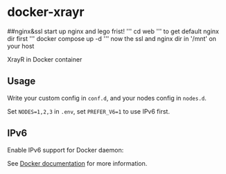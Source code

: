# docker-xrayr

##nginx&ssl
start up nginx and lego frist!
'''
cd web
'''
to get default nginx dir first
'''
docker compose up -d
'''
now the ssl and nginx dir in '/mnt' on your host

XrayR in Docker container

## Usage

Write your custom config in `conf.d`, and your nodes config in `nodes.d`.

Set `NODES=1,2,3` in `.env`, set `PREFER_V6=1` to use IPv6 first.

## IPv6

Enable IPv6 support for Docker daemon:

See [Docker documentation](https://docs.docker.com/config/daemon/ipv6/) for more information.
